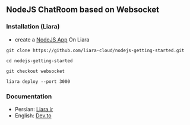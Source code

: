 ## NodeJS ChatRoom based on Websocket
### Installation (Liara)
- create a [NodeJS App](https://console.liara.ir/apps/create) On Liara
```
git clone https://github.com/liara-cloud/nodejs-getting-started.git
```
```
cd nodejs-getting-started
```
```
git checkout websocket
```
```
liara deploy --port 3000
```

### Documentation
- Persian: [Liara.ir](https://docs.liara.ir/app-deploy/nodejs/websocket/)
- English: [Dev.to](https://dev.to/devland/build-a-real-time-chat-app-using-nodejs-and-websocket-441g)
